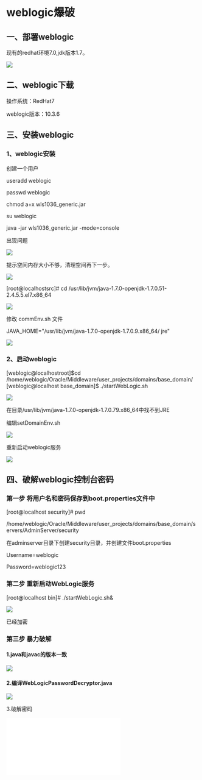 weblogic爆破
============

一、部署weblogic
----------------

现有的redhat环境7.0,jdk版本1.7。

![](/Users/aresx/Documents/VulWiki/.resource/weblogic爆破/media/rId22.png)

二、weblogic下载
----------------

操作系统：RedHat7

weblogic版本：10.3.6

三、安装weblogic
----------------

### 1、weblogic安装

创建一个用户

useradd weblogic

passwd weblogic

chmod a+x wls1036\_generic.jar

su weblogic

java -jar wls1036\_generic.jar -mode=console

出现问题

![](/Users/aresx/Documents/VulWiki/.resource/weblogic爆破/media/rId26.png)

提示空间内存大小不够，清理空间再下一步。

![](/Users/aresx/Documents/VulWiki/.resource/weblogic爆破/media/rId27.png)

\[root\@localhostsrc\]\# cd
/usr/lib/jvm/java-1.7.0-openjdk-1.7.0.51-2.4.5.5.el7.x86\_64

![](/Users/aresx/Documents/VulWiki/.resource/weblogic爆破/media/rId28.png)

修改 commEnv.sh 文件

JAVA\_HOME=\"/usr/lib/jvm/java-1.7.0-openjdk-1.7.0.9.x86\_64/ jre\"

![](/Users/aresx/Documents/VulWiki/.resource/weblogic爆破/media/rId29.png)

### 2、启动weblogic

\[weblogic\@localhostroot\]\$cd
/home/weblogic/Oracle/Middleware/user\_projects/domains/base\_domain/
\[weblogic\@localhost base\_domain\]\$ ./startWebLogic.sh

![](/Users/aresx/Documents/VulWiki/.resource/weblogic爆破/media/rId31.png)

在目录/usr/lib/jvm/java-1.7.0-openjdk-1.7.0.79.x86\_64中找不到JRE

编辑setDomainEnv.sh

![](/Users/aresx/Documents/VulWiki/.resource/weblogic爆破/media/rId32.png)

重新启动weblogic服务

![](/Users/aresx/Documents/VulWiki/.resource/weblogic爆破/media/rId33.png)

四、破解weblogic控制台密码
--------------------------

### 第一步 将用户名和密码保存到boot.properties文件中

\[root\@localhost security\]\# pwd

/home/weblogic/Oracle/Middleware/user\_projects/domains/base\_domain/servers/AdminServer/security

在adminserver目录下创建security目录，并创建文件boot.properties

Username=weblogic

Password=weblogic123

### 第二步 重新启动WebLogic服务

\[root\@localhost bin\]\# ./startWebLogic.sh&

![](/Users/aresx/Documents/VulWiki/.resource/weblogic爆破/media/rId37.png)

已经加密

### 第三步 暴力破解

#### 1.java和javac的版本一致

![](/Users/aresx/Documents/VulWiki/.resource/weblogic爆破/media/rId40.png)

#### 2.编译WebLogicPasswordDecryptor.java

![](/Users/aresx/Documents/VulWiki/.resource/weblogic爆破/media/rId42.png)

3.破解密码

![](/Users/aresx/Documents/VulWiki/.resource/weblogic爆破/media/rId43.shtml)
